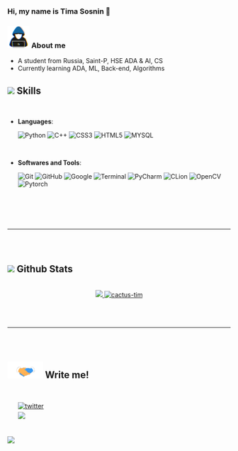 ### Hi, my name is Tima Sosnin 👋

### <picture><img src = "https://github.com/0xAbdulKhalid/0xAbdulKhalid/raw/main/assets/mdImages/about_me.gif" width = 50px></picture> **About me**

- A student from Russia, Saint-P, HSE ADA & AI, CS
- Currently learning ADA, ML, Back-end, Algorithms


## <img src="https://media2.giphy.com/media/QssGEmpkyEOhBCb7e1/giphy.gif?cid=ecf05e47a0n3gi1bfqntqmob8g9aid1oyj2wr3ds3mg700bl&rid=giphy.gif" width ="25"><b> Skills</b>
<br>

<p align="center">

- **Languages**:
    
    ![Python](https://img.shields.io/badge/Python%20-%2314354C.svg?style=for-the-badge&logo=python&logoColor=white)
    ![C++](https://img.shields.io/badge/C++%20-%2300599C.svg?style=for-the-badge&logo=c%2B%2B&logoColor=white)
    ![CSS3](https://img.shields.io/badge/CSS%20-%231572B6.svg?style=for-the-badge&logo=css3&logoColor=white)
    ![HTML5](https://img.shields.io/badge/HTML5%20-%234184F4.svg?style=for-the-badge&logo=html5&logoColor=white)
    ![MYSQL](https://img.shields.io/badge/MYSQL-skyblue?style=for-the-badge&logo=mysql&logoColor=black)

<br>

- **Softwares and Tools**:

    ![Git](https://img.shields.io/badge/git-%23F05033.svg?style=for-the-badge&logo=git&logoColor=white)
    ![GitHub](https://img.shields.io/badge/github-%23121011.svg?style=for-the-badge&logo=github&logoColor=white)
    ![Google](https://img.shields.io/badge/google-goldenrod?style=for-the-badge&logo=google&logoColor=white)
    ![Terminal](https://img.shields.io/badge/Terminal-%23054020?style=for-the-badge&logo=gnu-bash&logoColor=white)
    ![PyCharm](https://img.shields.io/badge/Pycharm-darkgreen.svg?style=for-the-badge&logo=pycharm&logoColor=white)
    ![CLion](https://img.shields.io/badge/CLion-forestgreen?style=for-the-badge&logo=clion&logoColor=white)
    ![OpenCV](https://img.shields.io/badge/OpenCv-yellow?style=for-the-badge&logo=opencv&logoColor=white)
    ![Pytorch](https://img.shields.io/badge/PyTorch-salmon?style=for-the-badge&logo=pytorch&logoColor=white)

<br>


</p>

<br>
<br>

---
<br>
<br>


## <img src="https://media.giphy.com/media/iY8CRBdQXODJSCERIr/giphy.gif" width="35"><b> Github Stats </b>
<br>

<div align="center">

<a href="https://github.com/cactus-tim/">
  <img src="https://github-readme-stats.vercel.app/api?username=cactustim&include_all_commits=true&count_private=true&show_icons=true&line_height=20&title_color=7A7ADB&icon_color=2234AE&text_color=D3D3D3&bg_color=0,000000,130F40" width="450"/>
  <img src="https://github-readme-stats.vercel.app/api/top-langs?username=cactustim&show_icons=true&locale=en&layout=compact&line_height=20&title_color=7A7ADB&icon_color=2234AE&text_color=D3D3D3&bg_color=0,000000,130F40" width="420"  alt="cactus-tim"/>

</a>
</div>

<br>
<br>
<br>

---
<br>
<br>

## <img src="https://github.com/0xAbdulKhalid/0xAbdulKhalid/raw/main/assets/mdImages/handshake.gif" width ="80"><b> Write me!</b>
<br>
<div align='left'>

<ul>


<a href="https://t.me/If9090" target="_blank">
<img src="https://img.shields.io/badge/telegram:  If9090-%2300acee.svg?color=1DA1F2&style=for-the-badge&logo=telegram&logoColor=white" alt=twitter style="margin-bottom: 5px;"/>
</a>

<br>

<a href="mailto:tim.sosnin@gmail.com" target="_blank">
<img src="https://img.shields.io/badge/gmail:  tim.sosnin-%23EA4335.svg?style=for-the-badge&logo=gmail&logoColor=white" t=mail style="margin-bottom: 5px;" />
</a>

</ul>
</div>

<br>
<img src="https://user-images.githubusercontent.com/73097560/115834477-dbab4500-a447-11eb-908a-139a6edaec5c.gif">
<br>
<br>
<br>
